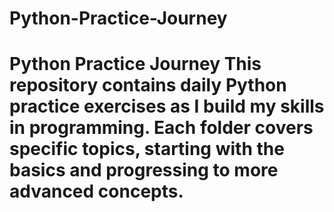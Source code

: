 # Python-Practice-Journey
# Python Practice Journey   This repository contains daily Python practice exercises as I build my skills in programming.   Each folder covers specific topics, starting with the basics and progressing to more advanced concepts.  
